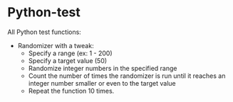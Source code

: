 # Python-test
All Python test functions:

- Randomizer with a tweak:
  + Specify a range (ex: 1 - 200)
  + Specify a target value (50)
  + Randomize integer numbers in the specified range
  + Count the number of times the randomizer is run until it reaches an integer number smaller or even to the target value
  + Repeat the function 10 times. 
